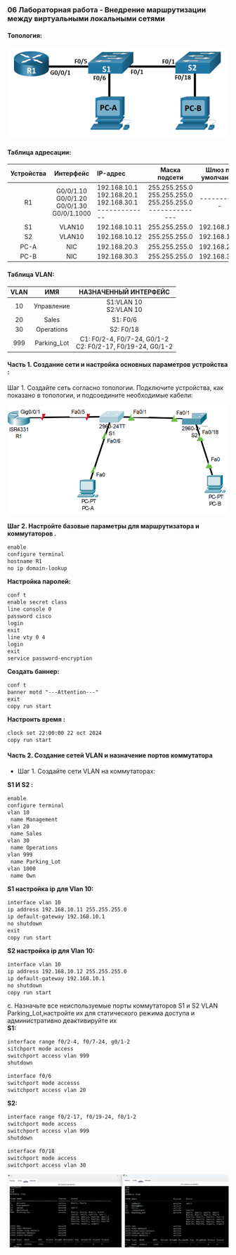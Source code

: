 ### 06 Лабораторная работа - Внедрение маршрутизации между виртуальными локальными сетями

#### Топология:
![Топология](scrn/Топология.png)

#### Таблица адресации:

|Устройства|Интерфейс|IP-адрес|Маска подсети| Шлюз по умолчанию 
|:--------------:|:------------:|:-----------|:-----------:|:------------:|
R1|G0/0/1.10<br/>G0/0/1.20<br/>G0/0/1.30<br/>G0/0/1.1000|192.168.10.1<br/>192.168.20.1<br/>192.168.30.1<br/>-------------|255.255.255.0<br/>255.255.255.0<br/>255.255.255.0<br/>--------------|-----------|
S1|VLAN10|192.168.10.11|255.255.255.0|192.168.10.1|
S2|VLAN10|192.168.10.12|255.255.255.0|192.168.10.1|
PC-A|NIC|192.168.20.3|255.255.255.0|192.168.20.1|
PC-B|NIC|192.168.30.3|255.255.255.0|192.168.30.1|

#### Таблица VLAN:
|VLAN|ИМЯ|НАЗНАЧЕННЫЙ ИНТЕРФЕЙС
|:----------------:|:----------------:|:---------------------------------------:|
10|Управление|S1:VLAN 10<br/>S2:VLAN 10|
20|Sales|S1: F0/6|
30|Operations|S2: F0/18|
999|Parking_Lot|C1: F0/2-4, F0/7-24, G0/1-2<br/>C2: F0/2-17, F0/19-24, G0/1-2|

#### Часть 1. Создание сети и настройка основных параметров устройства :

Шаг 1. Создайте сеть согласно топологии.
Подключите устройства, как показано в топологии, и подсоедините необходимые кабели:

![схема](scrn/схема.png)

**Шаг 2. Настройте базовые параметры для маршрутизатора и коммутаторов .**<br/>
```
enable
configure terminal
hostname R1
no ip domain-lookup
```
**Настройка паролей:**
```
conf t
enable secret class
line console 0
password cisco
login
exit
line vty 0 4
login
exit
service password-encryption
```
**Создать баннер:**
```
conf t
banner motd "---Attention---"
exit
copy run start
```
**Настроить время :**
```
clock set 22:00:00 22 oct 2024
copy run start
```

#### Часть 2. Создание сетей VLAN и назначение портов коммутатора

* Шаг 1. Создайте сети VLAN на коммутаторах:

**S1 И S2 :**
```
enable
configure terminal
vlan 10
 name Management
vlan 20
 name Sales
vlan 30
 name Operations
vlan 999
 name Parking_Lot
vlan 1000
 name Own
```
**S1 настройка ip для Vlan 10:**
```
interface vlan 10
ip address 192.168.10.11 255.255.255.0
ip default-gateway 192.168.10.1
no shutdown
exit
copy run start
``` 
**S2 настройка ip для Vlan 10:**
```
interface vlan 10
ip address 192.168.10.12 255.255.255.0
ip default-gateway 192.168.10.1
no shutdown
copy run start
```
c.	Назначьте все неиспользуемые порты коммутаторов S1 и S2 VLAN Parking_Lot,настройте их для статического режима доступа и административно деактивируйте их<br/>
**S1:**
```
interface range f0/2-4, f0/7-24, g0/1-2
sitchport mode access
switchport access vlan 999
shutdown
```
```
interface f0/6
switchport mode accesss
switchport access vlan 20
```
**S2:**
```
interface range f0/2-17, f0/19-24, f0/1-2
switchport mode access
switchport access vlan 999
shutdown
```
```
interface f0/18
switchport mode access
switchport access vlan 30
```
**![show vlan:](scrn/show%20vlan.png)**






